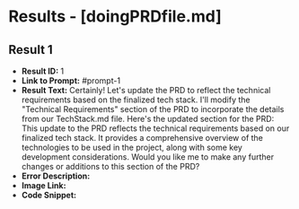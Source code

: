 # Results - [doingPRDfile.md]

## Result 1
* **Result ID:** 1
* **Link to Prompt:** #prompt-1
* **Result Text:** Certainly! Let's update the PRD to reflect the technical requirements based on the finalized tech stack. I'll modify the "Technical Requirements" section of the PRD to incorporate the details from our TechStack.md file.
Here's the updated section for the PRD:
This update to the PRD reflects the technical requirements based on our finalized tech stack. It provides a comprehensive overview of the technologies to be used in the project, along with some key development considerations.
Would you like me to make any further changes or additions to this section of the PRD?
* **Error Description:** 
* **Image Link:** 
* **Code Snippet:** 

